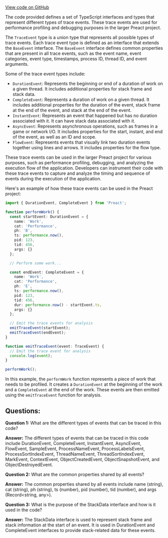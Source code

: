 [View code on GitHub](https://github.com/preactjs/preact/benches/scripts/tracing.d.ts)

The code provided defines a set of TypeScript interfaces and types that represent different types of trace events. These trace events are used for performance profiling and debugging purposes in the larger Preact project.

The `TraceEvent` type is a union type that represents all possible types of trace events. Each trace event type is defined as an interface that extends the `BaseEvent` interface. The `BaseEvent` interface defines common properties that are present in all trace events, such as the event name, event categories, event type, timestamps, process ID, thread ID, and event arguments.

Some of the trace event types include:
- `DurationEvent`: Represents the beginning or end of a duration of work on a given thread. It includes additional properties for stack frame and stack data.
- `CompleteEvent`: Represents a duration of work on a given thread. It includes additional properties for the duration of the event, stack frame at the end of the event, and stack at the end of the event.
- `InstantEvent`: Represents an event that happened but has no duration associated with it. It can have stack data associated with it.
- `AsyncEvent`: Represents asynchronous operations, such as frames in a game or network I/O. It includes properties for the start, instant, and end of the event, as well as an ID and scope.
- `FlowEvent`: Represents events that visually link two duration events together using lines and arrows. It includes properties for the flow type.

These trace events can be used in the larger Preact project for various purposes, such as performance profiling, debugging, and analyzing the execution flow of the application. Developers can instrument their code with these trace events to capture and analyze the timing and sequence of events during the execution of the application.

Here's an example of how these trace events can be used in the Preact project:

```typescript
import { DurationEvent, CompleteEvent } from 'Preact';

function performWork() {
  const startEvent: DurationEvent = {
    name: 'Work',
    cat: 'Performance',
    ph: 'B',
    ts: performance.now(),
    pid: 123,
    tid: 456,
    args: {}
  };

  // Perform some work...

  const endEvent: CompleteEvent = {
    name: 'Work',
    cat: 'Performance',
    ph: 'E',
    ts: performance.now(),
    pid: 123,
    tid: 456,
    dur: performance.now() - startEvent.ts,
    args: {}
  };

  // Emit the trace events for analysis
  emitTraceEvent(startEvent);
  emitTraceEvent(endEvent);
}

function emitTraceEvent(event: TraceEvent) {
  // Emit the trace event for analysis
  console.log(event);
}

performWork();
```

In this example, the `performWork` function represents a piece of work that needs to be profiled. It creates a `DurationEvent` at the beginning of the work and a `CompleteEvent` at the end of the work. These events are then emitted using the `emitTraceEvent` function for analysis.
## Questions: 
 **Question 1:** What are the different types of events that can be traced in this code?

**Answer:** The different types of events that can be traced in this code include DurationEvent, CompleteEvent, InstantEvent, AsyncEvent, FlowEvent, SampleEvent, ProcessNameEvent, ProcessLabelsEvent, ProcessSortIndexEvent, ThreadNameEvent, ThreadSortIndexEvent, MarkEvent, ContextEvent, ObjectCreatedEvent, ObjectSnapshotEvent, and ObjectDestroyedEvent.

**Question 2:** What are the common properties shared by all events?

**Answer:** The common properties shared by all events include name (string), cat (string), ph (string), ts (number), pid (number), tid (number), and args (Record<string, any>).

**Question 3:** What is the purpose of the StackData interface and how is it used in the code?

**Answer:** The StackData interface is used to represent stack frame and stack information at the start of an event. It is used in DurationEvent and CompleteEvent interfaces to provide stack-related data for these events.